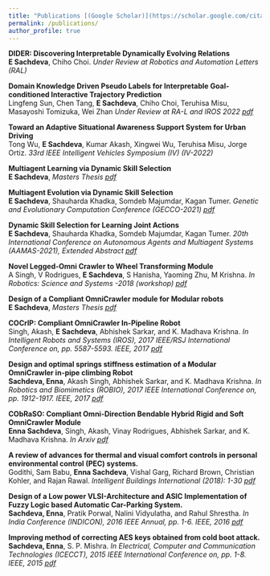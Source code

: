 ```yaml
---
title: "Publications [(Google Scholar)](https://scholar.google.com/citations?user=QIZZA0oAAAAJhl=enoi=ao)"
permalink: /publications/
author_profile: true
---
```


<b> DIDER: Discovering Interpretable Dynamically Evolving Relations</b> <br>
<b>E Sachdeva</b>, Chiho Choi.
<i>Under Review at Robotics and Automation Letters (RAL) </i>

<b> Domain Knowledge Driven Pseudo Labels for Interpretable Goal-conditioned Interactive Trajectory Prediction </b> <br>
Lingfeng Sun, Chen Tang, <b>E Sachdeva</b>, Chiho Choi, Teruhisa Misu, Masayoshi Tomizuka, Wei Zhan
<i>Under Review at RA-L and IROS 2022 [pdf](https://arxiv.org/pdf/2203.15112.pdf)</i>

<b> Toward an Adaptive Situational Awareness Support System for Urban Driving </b> <br>
Tong Wu, <b>E Sachdeva</b>, Kumar Akash, Xingwei Wu, Teruhisa Misu, Jorge Ortiz.
<i>33rd IEEE Intelligent Vehicles Symposium (IV) (IV-2022)</i>

<b> Multiagent Learning via Dynamic Skill Selection </b> <br>
<b>E Sachdeva</b>,
<i>Masters Thesis [pdf](https://ir.library.oregonstate.edu/downloads/gq67jz60h?locale=en) </i>

<b> Multiagent Evolution via Dynamic Skill Selection </b> <br>
<b>E Sachdeva</b>, Shauharda Khadka, Somdeb Majumdar, Kagan Tumer.
<i> Genetic and Evolutionary Computation Conference (GECCO-2021) [pdf](https://dl.acm.org/doi/10.1145/3449639.3459387)</i>


<b> Dynamic Skill Selection for Learning Joint Actions </b> <br>
<b>E Sachdeva</b>, Shauharda Khadka, Somdeb Majumdar, Kagan Tumer.
<i>20th International Conference on Autonomous Agents and Multiagent Systems (AAMAS-2021), Extended Abstract [pdf](http://www.ifaamas.org/Proceedings/aamas2021/pdfs/p1637.pdf) </i>


<b> Novel Legged-Omni Crawler to Wheel Transforming Module </b> <br>
A Singh, V Rodrigues, <b>E Sachdeva</b>, S Hanisha, Yaoming Zhu, M Krishna.
<i>In Robotics: Science and Systems -2018 (workshop) [pdf](https://arxiv.org/pdf/1806.00765.pdf) </i>


<b> Design of a Compliant OmniCrawler module for Modular robots </b> <br>
<b>E Sachdeva</b>,
<i>Masters Thesis [pdf](https://www.google.com/url?sa=t&rct=j&q=&esrc=s&source=web&cd=&cad=rja&uact=8&ved=2ahUKEwi_puvLqNLuAhUFrp4KHTg-BwAQFjAAegQIAxAC&url=http%3A%2F%2Fweb2py.iiit.ac.in%2Fresearch_centres%2Fpublications%2Fdownload%2Fmastersthesis.pdf.8500de55f6080e24.6d61696e2e706466.pdf&usg=AOvVaw124iKWYTP-f_KY_OKCL4V4) </i>

<b>COCrIP: Compliant OmniCrawler In-Pipeline Robot</b> <br>
Singh, Akash, <b>E Sachdeva</b>, Abhishek Sarkar, and K. Madhava Krishna. <i> In Intelligent Robots and Systems (IROS), 2017 IEEE/RSJ International Conference on, pp. 5587-5593. IEEE, 2017 [pdf](https://ieeexplore.ieee.org/document/8206446) </i>

<b>Design and optimal springs stiffness estimation of a Modular OmniCrawler in-pipe climbing Robot </b> <br> <b>Sachdeva, Enna</b>, Akash Singh, Abhishek Sarkar, and K. Madhava Krishna. <i> In Robotics and Biomimetics (ROBIO), 2017 IEEE International Conference on, pp. 1912-1917. IEEE, 2017 [pdf](https://ieeexplore.ieee.org/document/8324698)</i>

<b>CObRaSO: Compliant Omni-Direction Bendable Hybrid Rigid and Soft OmniCrawler Module</b> <br> <b>Enna Sachdeva</b>, Singh, Akash, Vinay Rodrigues, Abhishek Sarkar, and K. Madhava Krishna.
<i>In Arxiv [pdf](https://arxiv.org/abs/1709.10452) </i>

<b>A review of advances for thermal and visual comfort controls in personal environmental control (PEC) systems. </b><br>
Godithi, Sam Babu, <b>Enna Sachdeva</b>, Vishal Garg, Richard Brown, Christian Kohler, and Rajan Rawal.
<i>Intelligent Buildings International (2018): 1-30 [pdf](https://www.tandfonline.com/doi/abs/10.1080/17508975.2018.1543179)</i>


<b>Design of a Low power VLSI-Architecture and ASIC Implementation of Fuzzy Logic based Automatic Car-Parking System. </b><br>
<b>Sachdeva, Enna</b>, Pratik Porwal, Nalini Vidyulatha, and Rahul Shrestha. <i>In India Conference (INDICON), 2016 IEEE Annual, pp. 1-6. IEEE, 2016 [pdf](https://ieeexplore.ieee.org/document/7839149)</i>

<b>Improving method of correcting AES keys obtained from cold boot attack. </b><br>
<b>Sachdeva, Enna</b>, S. P. Mishra. <i>In Electrical, Computer and Communication Technologies (ICECCT), 2015 IEEE International Conference on, pp. 1-8. IEEE, 2015 [pdf](https://ieeexplore.ieee.org/document/7226024)</i>





